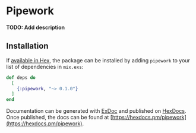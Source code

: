 # Pipework

**TODO: Add description**

## Installation

If [available in Hex](https://hex.pm/docs/publish), the package can be installed
by adding `pipework` to your list of dependencies in `mix.exs`:

```elixir
def deps do
  [
    {:pipework, "~> 0.1.0"}
  ]
end
```

Documentation can be generated with [ExDoc](https://github.com/elixir-lang/ex_doc)
and published on [HexDocs](https://hexdocs.pm). Once published, the docs can
be found at [https://hexdocs.pm/pipework](https://hexdocs.pm/pipework).

